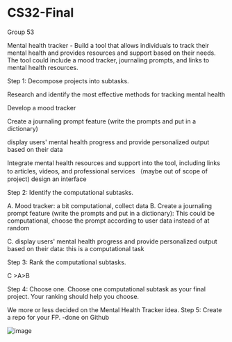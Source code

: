 # CS32-Final
Group 53

Mental health tracker - Build a tool that allows individuals to track their mental health and provides resources and support based on their needs. The tool could include a mood tracker, journaling prompts, and links to mental health resources.

Step 1: Decompose projects into subtasks. 

Research and identify the most effective methods for tracking mental health

Develop a mood tracker

Create a journaling prompt feature (write the prompts and put in a dictionary)

display users' mental health progress and provide personalized output based on their data

Integrate mental health resources and support into the tool, including links to articles, videos, and professional services
（maybe out of scope of project) design an interface


Step 2: Identify the computational subtasks. 

A.	Mood tracker: a bit computational, collect data
B. Create a journaling prompt feature (write the prompts and put in a dictionary): This could be computational, choose the prompt according to user data instead of at random

C.	display users' mental health progress and provide personalized output based on their data: this is a computational task


Step 3: Rank the computational subtasks. 

C >A>B

Step 4: Choose one. Choose one computational subtask as your final project. Your ranking should help you choose.

We more or less decided on the Mental Health Tracker idea.
Step 5: Create a repo for your FP. 
-done on Github


![image](https://user-images.githubusercontent.com/129343930/229309904-f615983b-ac4b-45ab-926b-3d6cd924fbc1.png)
